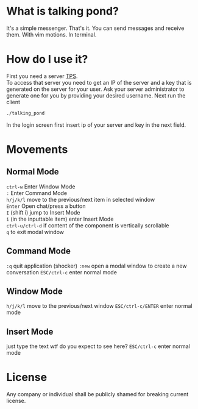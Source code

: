 # What is talking pond?
It's a simple messenger. That's it. You can send messages and receive them. 
With vim motions. In terminal.

# How do I use it?
First you need a server [TPS](https://github.com/Robert-Duck-by-BB-SR/tps).  
To access that server you need to get an IP of the server and a key that is generated on the server for your user.
Ask your server administrator to generate one for you by providing your desired username.
Next run the client
```bash
./talking_pond
```
In the login screen first insert ip of your server and key in the next field.

# Movements

## Normal Mode
`ctrl-w` Enter Window Mode  
`:` Enter Command Mode  
`h/j/k/l` move to the previous/next item in selected window  
`Enter` Open chat/press a button  
`I` (shift i) jump to Insert Mode  
`i` (in the inputtable item) enter Insert Mode  
`ctrl-u/ctrl-d` if content of the component is vertically scrollable  
`q` to exit modal window  
## Command Mode
`:q` quit application (shocker)
`:new` open a modal window to create a new conversation
`ESC/ctrl-c` enter normal mode
## Window Mode
`h/j/k/l` move to the previous/next window
`ESC/ctrl-c/ENTER` enter normal mode
## Insert Mode
just type the text wtf do you expect to see here?
`ESC/ctrl-c` enter normal mode


# License
Any company or individual shall be publicly shamed for breaking current license.
